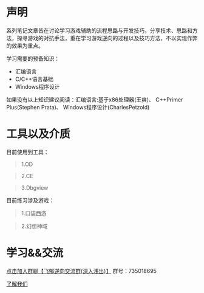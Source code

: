 声明
===
系列笔记文章皆在讨论学习游戏辅助的流程思路与开发技巧，分享技术、思路和方法，探寻游戏的对抗手法，重在学习游戏逆向的过程以及技巧方法，不以实现作弊的效果为重点。

学习需要的预备知识：
  * 汇编语言
  * C/C++语言基础
  * Windows程序设计
 
如果没有以上知识建议阅读：汇编语言:基于x86处理器(王爽)、 C++Primer Plus(Stephen Prata)、 Windows程序设计(CharlesPetzold)

工具以及介质
===

目前使用到工具：

 >1.OD

 >2.CE

 >3.Dbgview


目前练习涉及游戏：

 >1.口袋西游

 >2.幻想神域

  
学习&&交流
===

[点击加入群聊【飞郁逆向交流群(深入浅出)】](https://jq.qq.com/?_wv=1027&k=5hJCkRe)  群号：735018695

[了解我们](http://www.feiyuol.com/)
